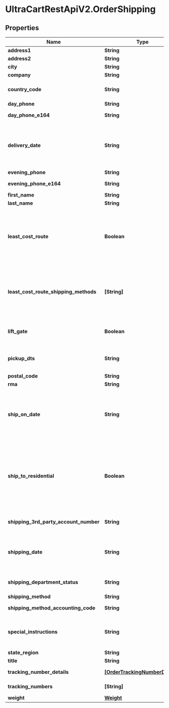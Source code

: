 # UltraCartRestApiV2.OrderShipping

## Properties
Name | Type | Description | Notes
------------ | ------------- | ------------- | -------------
**address1** | **String** | Address line 1 | [optional] 
**address2** | **String** | Address line 2 | [optional] 
**city** | **String** | City | [optional] 
**company** | **String** | Company | [optional] 
**country_code** | **String** | ISO-3166 two letter country code | [optional] 
**day_phone** | **String** | Day time phone | [optional] 
**day_phone_e164** | **String** | Day time phone (E164 format) | [optional] 
**delivery_date** | **String** | Date the customer is requesting delivery on.  Typically used for perishable product delivery. | [optional] 
**evening_phone** | **String** | Evening phone | [optional] 
**evening_phone_e164** | **String** | Evening phone (E164 format) | [optional] 
**first_name** | **String** | First name | [optional] 
**last_name** | **String** | Last name | [optional] 
**least_cost_route** | **Boolean** | If true, instructs UltraCart to apply the cheapest shipping method to this order.  Used only for channel partner order inserts. | [optional] 
**least_cost_route_shipping_methods** | **[String]** | List of shipping methods to consider if least_code_route is true. Used only for channel parter order inserts. | [optional] 
**lift_gate** | **Boolean** | Lift gate requested (LTL shipping methods only) | [optional] 
**pickup_dts** | **String** | Date/time the order should be picked up locally. | [optional] 
**postal_code** | **String** | Postal code | [optional] 
**rma** | **String** | RMA number | [optional] 
**ship_on_date** | **String** | Date the customer is requesting that the order ship on.  Typically used for perishable product delivery. | [optional] 
**ship_to_residential** | **Boolean** | True if the shipping address is residential.  Effects the methods that are available to the customer as well as the price of the shipping method. | [optional] 
**shipping_3rd_party_account_number** | **String** | Shipping 3rd party account number | [optional] 
**shipping_date** | **String** | Date/time the order shipped on.  This date is set once the first shipment is sent to the customer. | [optional] 
**shipping_department_status** | **String** | Shipping department status | [optional] 
**shipping_method** | **String** | Shipping method | [optional] 
**shipping_method_accounting_code** | **String** | Shipping method accounting code | [optional] 
**special_instructions** | **String** | Special instructions from the customer regarding shipping | [optional] 
**state_region** | **String** | State | [optional] 
**title** | **String** | Title | [optional] 
**tracking_number_details** | [**[OrderTrackingNumberDetails]**](OrderTrackingNumberDetails.md) | Tracking number details | [optional] 
**tracking_numbers** | **[String]** | Tracking numbers | [optional] 
**weight** | [**Weight**](Weight.md) |  | [optional] 


